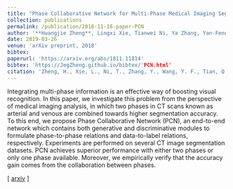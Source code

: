 ```yaml
---
title: "Phase Collaborative Network for Multi-Phase Medical Imaging Segmentation"
collection: publications
permalink: /publication/2018-11-16-paper-PCN
author: '**Huangjie Zheng**, Lingxi Xie, Tianwei Ni, Ya Zhang, Yan-Feng Wang, Qi Tian, Elliot K. Fishman and Alan L. Yuille'
date: 2019-03-26
venue: 'arXiv preprint, 2018'
bibtex: 
paperurl: 'https://arxiv.org/abs/1811.11814'
bibtex: 'https://JegZheng.github.io/bibtex/'PCN.html'
citation: 'Zheng, H., Xie, L., Ni, T., Zhang, Y., Wang, Y. F., Tian, Q., Fishman E. K. & Yuille, A. L. (2018). Phase Collaborative Network for Multi-Phase Medical Imaging Segmentation. arXiv preprint arXiv:1811.11814.'
---
```

Integrating multi-phase information is an effective way of boosting visual recognition. In this paper, we investigate this problem from the perspective of medical imaging analysis, in which two phases in CT scans known as arterial and venous are combined towards higher segmentation accuracy. To this end, we propose Phase Collaborative Network (PCN), an end-to-end network which contains both generative and discriminative modules to formulate phase-to-phase relations and data-to-label relations, respectively. Experiments are performed on several CT image segmentation datasets. PCN achieves superior performance with either two phases or only one phase available. Moreover, we empirically verify that the accuracy gain comes from the collaboration between phases.

\[ [arxiv](https://arxiv.org/abs/1811.11814) \]
